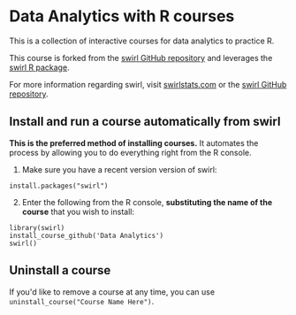 # Data Analytics with R courses

This is a collection of interactive courses for data analytics to practice R.

This course is forked from the [swirl GitHub repository](https://github.com/swirldev/swirl) and leverages the [swirl R package](http://swirlstats.com). 

For more information regarding swirl, visit [swirlstats.com](http://swirlstats.com) or the [swirl GitHub repository](https://github.com/swirldev/swirl).

## Install and run a course automatically from swirl

**This is the preferred method of installing courses.** It automates the process by allowing you to do everything right from the R console.

1) Make sure you have a recent version version of swirl:

```
install.packages("swirl")
```

2) Enter the following from the R console, **substituting the name of the course** that you wish to install:

```
library(swirl)
install_course_github('Data Analytics')
swirl()
```

## Uninstall a course

If you'd like to remove a course at any time, you can use `uninstall_course("Course Name Here")`.

